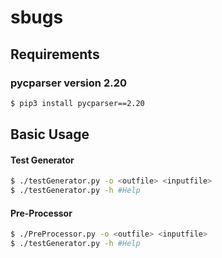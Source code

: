 # sbugs

## Requirements
### pycparser version 2.20

```sh
$ pip3 install pycparser==2.20
```

## Basic Usage
#### Test Generator
```sh
$ ./testGenerator.py -o <outfile> <inputfile>
$ ./testGenerator.py -h #Help
```

#### Pre-Processor
```sh
$ ./PreProcessor.py -o <outfile> <inputfile>
$ ./testGenerator.py -h #Help
```

